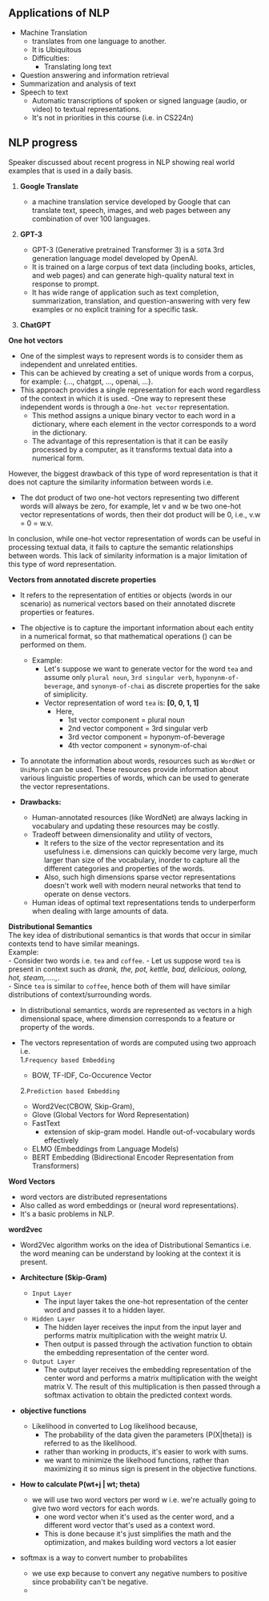  ## Applications of NLP
- Machine Translation
    - translates from one language to another.
    - It is Ubiquitous
    - Difficulties:
        - Translating long text
- Question answering and information retrieval
- Summarization and analysis of text
- Speech to text
    - Automatic transcriptions of spoken or signed language (audio, or video) to textual representations.
    - It's not in priorities in this course (i.e. in CS224n)

## NLP progress
Speaker discussed about recent progress in NLP showing real world examples that is used in a daily basis.

1. **Google Translate**
    - a machine translation service developed by Google that can translate text, speech, images, and web pages between any combination of over 100 languages.

2. **GPT-3**
    - GPT-3 (Generative pretrained Transformer 3) is a `SOTA` 3rd generation language model developed by OpenAI.
    - It is trained on a large corpus of text data (including books, articles, and web pages) and can generate high-quality natural text in response to prompt.
    - It has wide range of application such as text completion, summarization, translation, and question-answering with very few examples or no explicit training for a specific task.

3. **ChatGPT**  
    

**One hot vectors**  
- One of the simplest ways to represent words is to consider them as independent and unrelated entities. 
- This can be achieved by creating a set of unique words from a corpus, for example: {..., chatgpt, ..., openai, ...}. 
- This approach provides a single representation for each word regardless of the context in which it is used.
-One way to represent these independent words is through a `One-hot vector` representation. 
    - This method assigns a unique binary vector to each word in a dictionary, where each element in the vector corresponds to a word in the dictionary.
    - The advantage of this representation is that it can be easily processed by a computer, as it transforms textual data into a numerical form.

However, the biggest drawback of this type of word representation is that it does not capture the similarity information between words i.e.
 - The dot product of two one-hot vectors representing two different words will always be zero, for example, let v and w be two one-hot vector representations of words, then their dot product will be 0, i.e., v.w = 0 = w.v.

In conclusion, while one-hot vector representation of words can be useful in processing textual data, it fails to capture the semantic relationships between words. This lack of similarity information is a major limitation of this type of word representation.

**Vectors from annotated discrete properties**
- It refers to the representation of entities or objects (words in our scenario) as numerical vectors based on their annotated discrete properties or features.
- The objective is to capture the important information about each entity in a numerical format, so that mathematical operations () can be performed on them.
    - Example:
        - Let's suppose we want to generate vector for the word `tea` and assume only `plural noun`, `3rd singular verb`, `hyponynm-of-beverage`, and `synonym-of-chai` as discrete properties for the sake of simiplicity.
        - Vector representation of word `tea` is:  **[0, 0, 1, 1]**
            - Here,
                - 1st vector component = plural noun  
                - 2nd vector component = 3rd singular verb  
                - 3rd vector component = hyponym-of-beverage
                - 4th vector component = synonym-of-chai

- To annotate the information about words, resources such as `WordNet` or `UniMorph` can be used. These resources provide information about various linguistic properties of words, which can be used to generate the vector representations.   
- **Drawbacks:**
    - Human-annotated resources (like WordNet) are always lacking in vocabulary and updating these resources may be costly.  
    - Tradeoff between dimensionality and utility of vectors, 
        - It refers to the size of the vector representation and its usefulness i.e. dimensions can quickly become very large, much larger than size of the vocabulary, inorder to capture all the different categories and properties of the words.
        - Also, such high dimensions sparse vector representations doesn't work well with modern neural networks that tend to operate on dense vectors.
    - Human ideas of optimal text representations tends to underperform when dealing with large amounts of data.

**Distributional Semantics**  
The key idea of distributional semantics is that words that occur in similar contexts tend to have similar meanings.  
Example:  
    - Consider two words i.e. `tea` and `coffee`.
    - Let us suppose word `tea` is present in context such as _drank, the, pot, kettle, bad, delicious, oolong, hot, steam,.....,_.  
    - Since `tea` is similar to `coffee`, hence both of them will have similar distributions of context/surrounding words.  
- In distributional semantics, words are represented as vectors in a high dimensional space, where dimension corresponds to a feature or property of the words.  
- The vectors representation of words are computed using two approach i.e.  
    1.`Frequency based Embedding`   
    - BOW, TF-IDF, Co-Occurence Vector  

    2.`Prediction based Embedding`  
    - Word2Vec(CBOW, Skip-Gram), 
    - Glove (Global Vectors for Word Representation)  
    - FastText
        - extension of skip-gram model. Handle out-of-vocabulary words effectively
    - ELMO (Embeddings from Language Models)  
    - BERT Embedding (Bidirectional Encoder Representation from Transformers)  
      
**Word Vectors**  
- word vectors are distributed representations
- Also called as word embeddings or (neural word representations).
- It's a basic problems in NLP.

**word2vec**
- Word2Vec algorithm works on the idea of Distributional Semantics i.e. the word meaning can be understand by looking at the context it is present.
- **Architecture (Skip-Gram)**  
    - `Input Layer`    
        - The input layer takes the one-hot representation of the center word and passes it to a hidden layer.
    - `Hidden Layer`  
        - The hidden layer receives the input from the input layer and performs matrix multiplication with the weight matrix U.
        - Then output is passed through the activation function to obtain the embedding representation of the center word.
    - `Output Layer`  
        - The output layer receives the embedding representation of the center word and performs a matrix multiplication with the weight matrix V. The result of this multiplication is then passed through a softmax activation to obtain the predicted context words.

- **objective functions**
    - Likelihood in converted to Log likelihood because, 
        - The probability of the data given the parameters (P(X|theta)) is referred to as the likelihood.   
        - rather than working in products, it's easier to work with sums.
        - we want to minimize the likelhood functions, rather than maximizing it so minus sign is present in the objective functions.

- **How to calculate P(wt+j | wt; theta)**
    - we will use two word vectors per word w i.e. we're actually going to give two word vectors for each words.
        - one word vector when it's used as the center word, and a different word vector that's used as a context word.
        - This is done because it's just simplifies the math and the optimization, and makes building word vectors a lot easier

- softmax is a way to convert number to probabilites
    - we use exp because to convert any negative numbers to positive since probability can't be negative.
    - 
